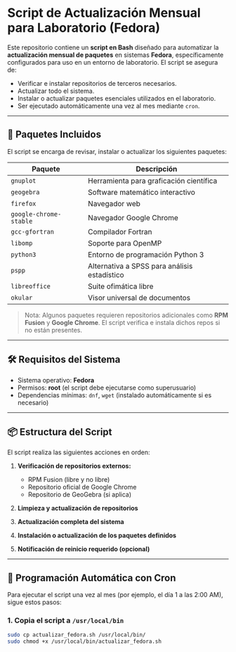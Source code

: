 # Script de Actualización Mensual para Laboratorio (Fedora)

Este repositorio contiene un **script en Bash** diseñado para automatizar la **actualización mensual de paquetes** en sistemas **Fedora**, específicamente configurados para uso en un entorno de laboratorio. El script se asegura de:

- Verificar e instalar repositorios de terceros necesarios.
- Actualizar todo el sistema.
- Instalar o actualizar paquetes esenciales utilizados en el laboratorio.
- Ser ejecutado automáticamente una vez al mes mediante `cron`.

---

## 🧰 Paquetes Incluidos

El script se encarga de revisar, instalar o actualizar los siguientes paquetes:

| Paquete              | Descripción                             |
|---------------------|-----------------------------------------|
| `gnuplot`           | Herramienta para graficación científica |
| `geogebra`          | Software matemático interactivo         |
| `firefox`           | Navegador web                           |
| `google-chrome-stable` | Navegador Google Chrome              |
| `gcc-gfortran`      | Compilador Fortran                      |
| `libomp`            | Soporte para OpenMP                     |
| `python3`           | Entorno de programación Python 3        |
| `pspp`              | Alternativa a SPSS para análisis estadístico |
| `libreoffice`       | Suite ofimática libre                   |
| `okular`            | Visor universal de documentos           |

> Nota: Algunos paquetes requieren repositorios adicionales como **RPM Fusion** y **Google Chrome**. El script verifica e instala dichos repos si no están presentes.

---

## 🛠️ Requisitos del Sistema

- Sistema operativo: **Fedora**
- Permisos: **root** (el script debe ejecutarse como superusuario)
- Dependencias mínimas: `dnf`, `wget` (instalado automáticamente si es necesario)

---

## 📦 Estructura del Script

El script realiza las siguientes acciones en orden:

1. **Verificación de repositorios externos:**
   - RPM Fusion (libre y no libre)
   - Repositorio oficial de Google Chrome
   - Repositorio de GeoGebra (si aplica)

2. **Limpieza y actualización de repositorios**
3. **Actualización completa del sistema**
4. **Instalación o actualización de los paquetes definidos**
5. **Notificación de reinicio requerido (opcional)**

---

## 📅 Programación Automática con Cron

Para ejecutar el script una vez al mes (por ejemplo, el día 1 a las 2:00 AM), sigue estos pasos:

### 1. Copia el script a `/usr/local/bin`

```bash
sudo cp actualizar_fedora.sh /usr/local/bin/
sudo chmod +x /usr/local/bin/actualizar_fedora.sh